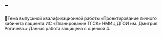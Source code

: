 # -
💉Тема выпускной квалификационной работы  «Проектирование личного кабинета пациента ИС  «Планирование ТГСК» НМИЦ ДГОИ им. Дмитрия Рогачева.» Данная работа защищена с оценкой 4.
